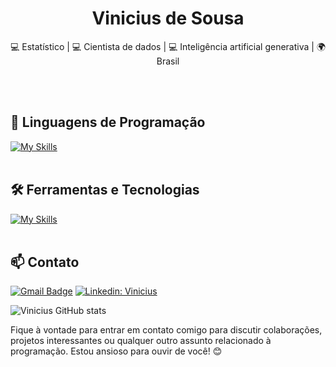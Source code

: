 <h1 align="center">Vinicius de Sousa</h1>

<p align="center">
  💻 Estatístico | 💻 Cientista de dados | 💻 Inteligência artificial generativa | 🌍 Brasil
</p><br><br>


## 🚀 Linguagens de Programação
[![My Skills](https://skillicons.dev/icons?i=python,r)](https://skillicons.dev)<br><br>

## 🛠️ Ferramentas e Tecnologias
[![My Skills](https://skillicons.dev/icons?i=ai,anaconda,vscode,mysql,azure,git,github,flask,sklearn)](https://skillicons.dev)<br><br>

## 📫 Contato

[![Gmail Badge](https://img.shields.io/badge/-viniciusds1020@gmail.com-006bed?style=flat-square&logo=Gmail&logoColor=white&link=mailto:viniciusds1020@gmail.com)](mailto:viniciusds1020@gmail.com)
[![Linkedin: Vinicius](https://img.shields.io/badge/-vinicius-blue?style=flat-square&logo=Linkedin&logoColor=white&link=https://www.linkedin.com/in/vinicius-deolindo-83631148/)](https://www.linkedin.com/in/vinicius-deolindo-83631148/)


![Vinicius GitHub stats](https://github-readme-stats.vercel.app/api?username=vinicius2020&show_icons=true&theme=radical)

Fique à vontade para entrar em contato comigo para discutir colaborações, projetos interessantes ou qualquer outro assunto relacionado à programação. Estou ansioso para ouvir de você! 😊 <br><br>
